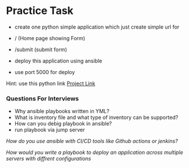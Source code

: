 # Practice Task 

- create one python simple application which just create simple url for
- / (Home page showing Form)
- /submit (submit form)

- deploy this application using ansible
- use port 5000 for deploy

Hint: use this python link
[Project Link](https://github.com/Anubhav-04/python-flask-application/)


### Questions For Interviews

- Why ansible playbooks written in YML?
- What is inventory file and what type of inventory can be supported?
- How can you debig playbook in ansible?
- run playbook via jump server

*How do you use ansible with CI/CD tools like Github actions or jenkins?*

*How would you write a playbook to deploy an application across multiple servers with diffrent configurations*
